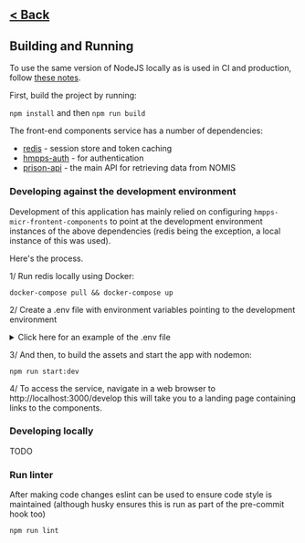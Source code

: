[< Back](../README.md)
---

## Building and Running



To use the same version of NodeJS locally as is used in CI and production, follow [these notes](nvm.md).

First, build the project by running:

`npm install` and then `npm run build`

The front-end components service has a number of dependencies:

* [redis](https://redis.io/) - session store and token caching
* [hmpps-auth](https://github.com/ministryofjustice/hmpps-auth) - for authentication
* [prison-api](https://github.com/ministryofjustice/prison-api) - the main API for retrieving data from NOMIS

### Developing against the development environment
Development of this application has mainly relied on configuring `hmpps-micr-frontent-components` to point at the development
environment instances of the above dependencies (redis being the exception, a local instance of this was used).

Here's the process.

1/ Run redis locally using Docker:
```
docker-compose pull && docker-compose up
```

2/ Create a .env file with environment variables pointing to the development environment
<details>
<summary>Click here for an example of the .env file</summary>
<br>
Note, personal client credentials need to be requested from the Auth team
to provide the missing client id and secret variables.

```
PORT=3000
NODE_ENV=development
API_CLIENT_ID=
API_CLIENT_SECRET=
SYSTEM_CLIENT_ID=
SYSTEM_CLIENT_SECRET=
TOKEN_VERIFICATION_ENABLED=true
HMPPS_AUTH_URL=https://sign-in-dev.hmpps.service.justice.gov.uk/auth
PRISON_API_URL=https://api-dev.prison.service.justice.gov.uk
TOKEN_VERIFICATION_API_URL=https://token-verification-api-dev.prison.service.justice.gov.uk
```
</details>

3/ And then, to build the assets and start the app with nodemon:
```
npm run start:dev
```

4/ To access the service, navigate in a web browser to http://localhost:3000/develop
this will take you to a landing page containing links to the components.

### Developing locally

TODO

### Run linter

After making code changes eslint can be used to ensure code style is maintained
(although husky ensures this is run as part of the pre-commit hook too)
```
npm run lint
```